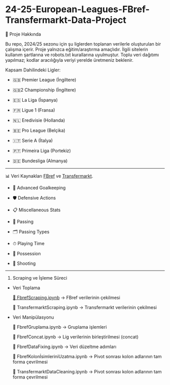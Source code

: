 
# 24-25-European-Leagues-FBref-Transfermarkt-Data-Project

📌 Proje Hakkında 

Bu repo, 2024/25 sezonu için şu liglerden toplanan verilerle oluşturulan bir çalışma içerir. Proje yalnızca eğitim/araştırma amaçlıdır. İlgili sitelerin kullanım şartlarına ve robots.txt kurallarına uyulmuştur. Toplu veri dağıtımı yapılmaz; kodlar aracılığıyla veriyi yerelde üretmeniz beklenir. 

Kapsam Dahilindeki Ligler:

- 🇬🇧 Premier League (İngiltere)

- 🇬🇧2 Championship (İngiltere)

- 🇪🇸 La Liga (İspanya)

- 🇫🇷 Ligue 1 (Fransa)

- 🇳🇱 Eredivisie (Hollanda)

- 🇧🇪 Pro League (Belçika)

- 🇮🇹 Serie A (İtalya)

- 🇵🇹 Primeira Liga (Portekiz)

- 🇩🇪 Bundesliga (Almanya)

--------------------------------------------------------------------
📊 Veri Kaynakları [FBref](https://fbref.com/) ve [Transfermarkt](https://www.transfermarkt.com/). 

- 🎯 Advanced Goalkeeping

- 🛡️ Defensive Actions

- 📋 Miscellaneous Stats

- 🎯 Passing

- 🗂 Passing Types

- ⏱ Playing Time

- 🔄 Possession

- 🎯 Shooting

------------------------------------------------------------------------

1.  Scraping ve İşleme Süreci

- Veri Toplama

  [📄 FbrefScraping.ipynb](FbrefScraping.ipynb) → FBref verilerinin çekilmesi
  
  📄 TransfermarktScraping.ipynb → Transfermarkt verilerinin çekilmesi

- Veri Manipülasyonu
    
    📄 FbrefGruplama.ipynb → Gruplama işlemleri
    
    📄 FbrefConcat.ipynb → Lig verilerinin birleştirilmesi (concat)
    
    📄 FbrefDataFixing.ipynb → Veri düzeltme adımları
    
    📄 FbrefKolonİsimleriniUzatma.ipynb → Pivot sonrası kolon adlarının tam forma çevrilmesi

    📄 TransfermarktDataCleaning.ipynb → Pivot sonrası kolon adlarının tam forma çevrilmesi
